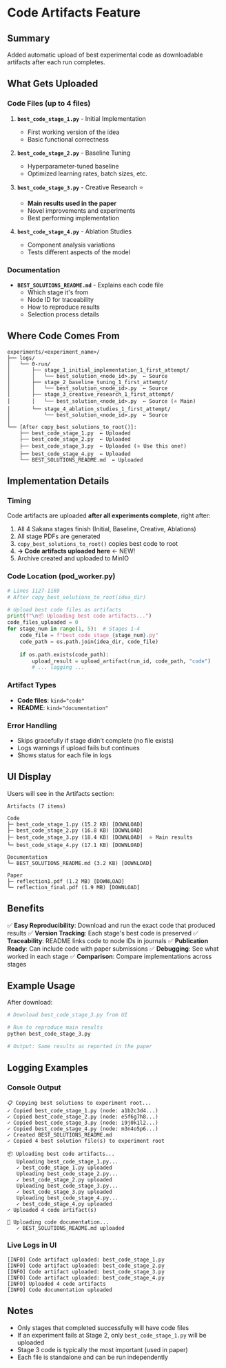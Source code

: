 # Code Artifacts Feature

## Summary
Added automatic upload of best experimental code as downloadable artifacts after each run completes.

## What Gets Uploaded

### Code Files (up to 4 files)
1. **`best_code_stage_1.py`** - Initial Implementation
   - First working version of the idea
   - Basic functional correctness

2. **`best_code_stage_2.py`** - Baseline Tuning
   - Hyperparameter-tuned baseline
   - Optimized learning rates, batch sizes, etc.

3. **`best_code_stage_3.py`** - Creative Research ⭐
   - **Main results used in the paper**
   - Novel improvements and experiments
   - Best performing implementation

4. **`best_code_stage_4.py`** - Ablation Studies
   - Component analysis variations
   - Tests different aspects of the model

### Documentation
- **`BEST_SOLUTIONS_README.md`** - Explains each code file
  - Which stage it's from
  - Node ID for traceability
  - How to reproduce results
  - Selection process details

## Where Code Comes From

```
experiments/<experiment_name>/
├── logs/
│   └── 0-run/
│       ├── stage_1_initial_implementation_1_first_attempt/
│       │   └── best_solution_<node_id>.py  ← Source
│       ├── stage_2_baseline_tuning_1_first_attempt/
│       │   └── best_solution_<node_id>.py  ← Source
│       ├── stage_3_creative_research_1_first_attempt/
│       │   └── best_solution_<node_id>.py  ← Source (⭐ Main)
│       └── stage_4_ablation_studies_1_first_attempt/
│           └── best_solution_<node_id>.py  ← Source
│
└── [After copy_best_solutions_to_root()]:
    ├── best_code_stage_1.py  ← Uploaded
    ├── best_code_stage_2.py  ← Uploaded
    ├── best_code_stage_3.py  ← Uploaded (⭐ Use this one!)
    ├── best_code_stage_4.py  ← Uploaded
    └── BEST_SOLUTIONS_README.md  ← Uploaded
```

## Implementation Details

### Timing
Code artifacts are uploaded **after all experiments complete**, right after:
1. All 4 Sakana stages finish (Initial, Baseline, Creative, Ablations)
2. All stage PDFs are generated
3. `copy_best_solutions_to_root()` copies best code to root
4. **→ Code artifacts uploaded here** ← NEW!
5. Archive created and uploaded to MinIO

### Code Location (pod_worker.py)
```python
# Lines 1127-1169
# After copy_best_solutions_to_root(idea_dir)

# Upload best code files as artifacts
print(f"\n📦 Uploading best code artifacts...")
code_files_uploaded = 0
for stage_num in range(1, 5):  # Stages 1-4
    code_file = f"best_code_stage_{stage_num}.py"
    code_path = os.path.join(idea_dir, code_file)
    
    if os.path.exists(code_path):
        upload_result = upload_artifact(run_id, code_path, "code")
        # ... logging ...
```

### Artifact Types
- **Code files**: `kind="code"`
- **README**: `kind="documentation"`

### Error Handling
- Skips gracefully if stage didn't complete (no file exists)
- Logs warnings if upload fails but continues
- Shows status for each file in logs

## UI Display

Users will see in the Artifacts section:
```
Artifacts (7 items)

Code
├─ best_code_stage_1.py (15.2 KB) [DOWNLOAD]
├─ best_code_stage_2.py (16.8 KB) [DOWNLOAD]
├─ best_code_stage_3.py (18.4 KB) [DOWNLOAD]  ⭐ Main results
└─ best_code_stage_4.py (17.1 KB) [DOWNLOAD]

Documentation
└─ BEST_SOLUTIONS_README.md (3.2 KB) [DOWNLOAD]

Paper
├─ reflection1.pdf (1.2 MB) [DOWNLOAD]
└─ reflection_final.pdf (1.9 MB) [DOWNLOAD]
```

## Benefits

✅ **Easy Reproducibility**: Download and run the exact code that produced results
✅ **Version Tracking**: Each stage's best code is preserved
✅ **Traceability**: README links code to node IDs in journals
✅ **Publication Ready**: Can include code with paper submissions
✅ **Debugging**: See what worked in each stage
✅ **Comparison**: Compare implementations across stages

## Example Usage

After download:
```bash
# Download best_code_stage_3.py from UI

# Run to reproduce main results
python best_code_stage_3.py

# Output: Same results as reported in the paper
```

## Logging Examples

### Console Output
```
📋 Copying best solutions to experiment root...
✓ Copied best_code_stage_1.py (node: a1b2c3d4...)
✓ Copied best_code_stage_2.py (node: e5f6g7h8...)
✓ Copied best_code_stage_3.py (node: i9j0k1l2...)
✓ Copied best_code_stage_4.py (node: m3n4o5p6...)
✓ Created BEST_SOLUTIONS_README.md
✓ Copied 4 best solution file(s) to experiment root

📦 Uploading best code artifacts...
   Uploading best_code_stage_1.py...
   ✓ best_code_stage_1.py uploaded
   Uploading best_code_stage_2.py...
   ✓ best_code_stage_2.py uploaded
   Uploading best_code_stage_3.py...
   ✓ best_code_stage_3.py uploaded
   Uploading best_code_stage_4.py...
   ✓ best_code_stage_4.py uploaded
✓ Uploaded 4 code artifact(s)

📄 Uploading code documentation...
   ✓ BEST_SOLUTIONS_README.md uploaded
```

### Live Logs in UI
```
[INFO] Code artifact uploaded: best_code_stage_1.py
[INFO] Code artifact uploaded: best_code_stage_2.py
[INFO] Code artifact uploaded: best_code_stage_3.py
[INFO] Code artifact uploaded: best_code_stage_4.py
[INFO] Uploaded 4 code artifacts
[INFO] Code documentation uploaded
```

## Notes

- Only stages that completed successfully will have code files
- If an experiment fails at Stage 2, only `best_code_stage_1.py` will be uploaded
- Stage 3 code is typically the most important (used in paper)
- Each file is standalone and can be run independently

